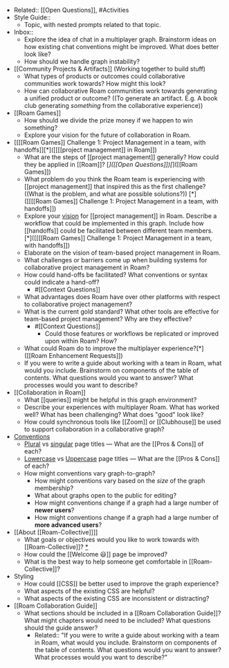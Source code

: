 - Related:: [[Open Questions]], #Activities
- Style Guide::
    - Topic, with nested prompts related to that topic. 
- Inbox::
    - Explore the idea of chat in a multiplayer graph. Brainstorm ideas on how existing chat conventions might be improved. What does better look like?
    - How should we handle graph instability?
- [[Community Projects & Artifacts]] (Working together to build stuff)
    - What types of products or outcomes could collaborative communities work towards? How might this look?
    - How can collaborative Roam communities work towards generating a unified product or outcome? ((To generate an artifact. E.g. A book club generating *something* from the collaborative experience))
- [[Roam Games]]
    - How should we divide the prize money if we happen to win something?
    - Explore your vision for the future of collaboration in Roam.
- [[[[Roam Games]] Challenge 1: Project Management in a team, with handoffs]][*]([[[[project management]] in Roam]])
    - What are the steps of [[project management]] generally? How could they be applied in [[Roam]]? [*]([[Open Questions]])[*]([[Roam Games]])
    - What problem do you think the Roam team is experiencing with [[project management]] that inspired this as the first challenge? ((What is the problem, and what are possible solutions?)) [*]([[[[Roam Games]] Challenge 1: Project Management in a team, with handoffs]])
    - Explore your [vision]([[Vision]]) for [[project management]] in Roam. Describe a workflow that could be implemented in this graph. Include how [[handoffs]] could be facilitated between different team members. [*]([[[[Roam Games]] Challenge 1: Project Management in a team, with handoffs]])
    - Elaborate on the vision of team-based project management in Roam. 
    - What challenges or barriers come up when building systems for collaborative project management in Roam?
    - How could hand-offs be facilitated? What conventions or syntax could indicate a hand-off?
        - #[[Context Questions]]
    - What advantages does Roam have over other platforms with respect to collaborative project management?
    - What is the current gold standard? What other tools are effective for team-based project management? Why are they effective? 
        - #[[Context Questions]]
            - Could those features or workflows be replicated or improved upon within Roam? How? 
    - What could Roam do to improve the multiplayer experience?[*]([[Roam Enhancement Requests]])
    - If you were to write a guide about working with a team in Roam, what would you include. Brainstorm on components of the table of contents. What questions would you want to answer? What processes would you want to describe?
- [[Collaboration in Roam]]
    - What [[queries]] might be helpful in this graph environment?
    - Describe your experiences with multiplayer Roam. What has worked well? What has been challenging? What does "good" look like?
    - How could synchronous tools like [[Zoom]] or [[Clubhouse]] be used to support collaboration in a collaborative graph?
- [Conventions]([[conventions]])
    - [Plural]([[plural]]) vs [singular]([[singular]]) page titles — What are the [[Pros & Cons]] of each?
    - [Lowercase]([[lowercase]]) vs [Uppercase]([[uppercase]]) page titles — What are the [[Pros & Cons]] of each?
    - How might conventions vary graph-to-graph? 
        - How might conventions vary based on the *size* of the graph membership?
        - What about graphs open to the public for editing?
        - How might conventions change if a graph had a large number of **newer users**?
        - How might conventions change if a graph had a large number of **more advanced users**?
- [[About [[Roam-Collective]]]]
    - What goals or objectives would you like to work towards with [[Roam-Collective]]? [*](((ODwYwd-L7)))
    - How could the [[Welcome 😃]] page be improved?
    - What is the best way to help someone get comfortable in [[Roam-Collective]]? 
- Styling
    - How could [[CSS]] be better used to improve the graph experience?
    - What aspects of the existing CSS are helpful?
    - What aspects of the existing CSS are inconsistent or distracting?
- [[Roam Collaboration Guide]]
    - What sections should be included in a [[Roam Collaboration Guide]]? What might chapters would need to be included? What questions should the guide answer?
        - Related:: "If you were to write a guide about working with a team in Roam, what would you include. Brainstorm on components of the table of contents. What questions would you want to answer? What processes would you want to describe?"

